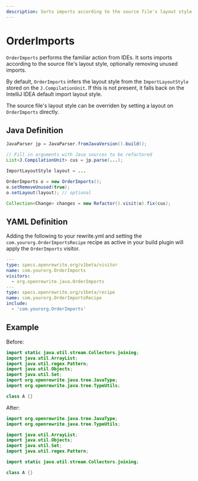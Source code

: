 ```yaml
---
description: Sorts imports according to the source file's layout style
---
```


# OrderImports

`OrderImports` performs the familiar action from IDEs. It sorts imports according to the source file's layout style, optionally removing unused imports.

By default, `OrderImports` infers the layout style from the `ImportLayoutStyle` stored on the `J.CompilationUnit`. If this is not present, it falls back on the IntelliJ IDEA default import layout style.

The source file's layout style can be overriden by setting a layout on `OrderImports` directly.

## Java Definition

```java
JavaParser jp = JavaParser.fromJavaVersion().build();

// Fill in arguments with Java sources to be refactored
List<J.CompilationUnit> cus = jp.parse(...);

ImportLayoutStyle layout = ...

OrderImports o = new OrderImports();
o.setRemoveUnused(true);
o.setLayout(layout); // optional

Collection<Change> changes = new Refactor().visit(o).fix(cus);
```

## YAML Definition

Adding the following to your rewrite.yml and setting the `com.yourorg.OrderImportsRecipe` recipe as active in your build plugin will apply the `OrderImports` visitor.

```yaml
---
type: specs.openrewrite.org/v1beta/visitor
name: com.yourorg.OrderImports
visitors:
  - org.openrewrite.java.OrderImports
---
type: specs.openrewrite.org/v1beta/recipe
name: com.yourorg.OrderImportsRecipe
include:
  - 'com.yourorg.OrderImports'
```


## Example 
Before:
```java
import static java.util.stream.Collectors.joining;
import java.util.ArrayList;
import java.util.regex.Pattern;
import java.util.Objects;
import java.util.Set;
import org.openrewrite.java.tree.JavaType;
import org.openrewrite.java.tree.TypeUtils;

class A {}
```
After:
```java
import org.openrewrite.java.tree.JavaType;
import org.openrewrite.java.tree.TypeUtils;

import java.util.ArrayList;
import java.util.Objects;
import java.util.Set;
import java.util.regex.Pattern;

import static java.util.stream.Collectors.joining;

class A {}
```